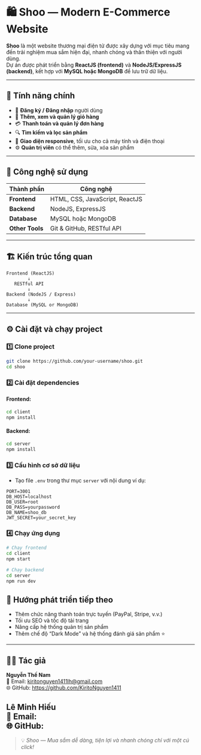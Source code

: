 # 🛍️ Shoo — Modern E-Commerce Website

**Shoo** là một website thương mại điện tử được xây dựng với mục tiêu mang đến trải nghiệm mua sắm hiện đại, nhanh chóng và thân thiện với người dùng.  
Dự án được phát triển bằng **ReactJS (frontend)** và **NodeJS/ExpressJS (backend)**, kết hợp với **MySQL hoặc MongoDB** để lưu trữ dữ liệu.

---

## 🚀 Tính năng chính

- 👤 **Đăng ký / Đăng nhập** người dùng  
- 🛒 **Thêm, xem và quản lý giỏ hàng**  
- 💳 **Thanh toán và quản lý đơn hàng**  
- 🔍 **Tìm kiếm và lọc sản phẩm**  
- 📱 **Giao diện responsive**, tối ưu cho cả máy tính và điện thoại  
- ⚙️ **Quản trị viên** có thể thêm, sửa, xóa sản phẩm  

---

## 🧩 Công nghệ sử dụng

| Thành phần | Công nghệ |
|-------------|------------|
| **Frontend** | HTML, CSS, JavaScript, ReactJS |
| **Backend** | NodeJS, ExpressJS |
| **Database** | MySQL hoặc MongoDB |
| **Other Tools** | Git & GitHub, RESTful API |

---

## 🏗️ Kiến trúc tổng quan

```
Frontend (ReactJS)
        ↓
   RESTful API
        ↓
Backend (NodeJS / Express)
        ↓
Database (MySQL or MongoDB)
```

---

## ⚙️ Cài đặt và chạy project

### 1️⃣ Clone project
```bash
git clone https://github.com/your-username/shoo.git
cd shoo
```

### 2️⃣ Cài đặt dependencies
#### Frontend:
```bash
cd client
npm install
```
#### Backend:
```bash
cd server
npm install
```

### 3️⃣ Cấu hình cơ sở dữ liệu
- Tạo file `.env` trong thư mục `server` với nội dung ví dụ:
```env
PORT=3001
DB_HOST=localhost
DB_USER=root
DB_PASS=yourpassword
DB_NAME=shoo_db
JWT_SECRET=your_secret_key
```

### 4️⃣ Chạy ứng dụng
```bash
# Chạy frontend
cd client
npm start

# Chạy backend
cd server
npm run dev
```


## 🧠 Hướng phát triển tiếp theo

- Thêm chức năng thanh toán trực tuyến (PayPal, Stripe, v.v.)
- Tối ưu SEO và tốc độ tải trang
- Nâng cấp hệ thống quản trị sản phẩm
- Thêm chế độ “Dark Mode” và hệ thống đánh giá sản phẩm ⭐

---

## 👨‍💻 Tác giả

**Nguyễn Thế Nam**  
📧 Email: kiritonguyen1411lh@gmail.com  
🌐 GitHub: https://github.com/KiritoNguyen1411

**Lê Minh Hiếu**  
📧 Email:  
🌐 GitHub: 
---


> 💡 *Shoo — Mua sắm dễ dàng, tiện lợi và nhanh chóng chỉ với một cú click!*
